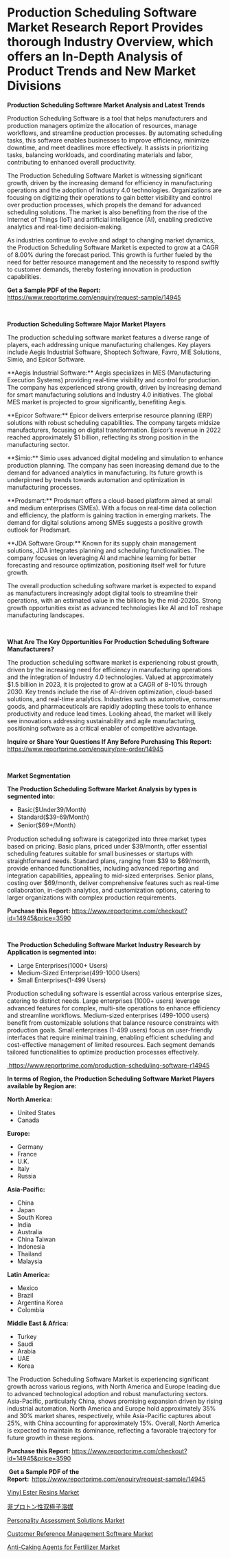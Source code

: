 <p><h1>Production Scheduling Software Market Research Report Provides thorough Industry Overview, which offers an In-Depth Analysis of Product Trends and New Market Divisions</h1></p><p><strong>Production Scheduling Software Market Analysis and Latest Trends</strong></p>
<p><p>Production Scheduling Software is a tool that helps manufacturers and production managers optimize the allocation of resources, manage workflows, and streamline production processes. By automating scheduling tasks, this software enables businesses to improve efficiency, minimize downtime, and meet deadlines more effectively. It assists in prioritizing tasks, balancing workloads, and coordinating materials and labor, contributing to enhanced overall productivity.</p><p>The Production Scheduling Software Market is witnessing significant growth, driven by the increasing demand for efficiency in manufacturing operations and the adoption of Industry 4.0 technologies. Organizations are focusing on digitizing their operations to gain better visibility and control over production processes, which propels the demand for advanced scheduling solutions. The market is also benefiting from the rise of the Internet of Things (IoT) and artificial intelligence (AI), enabling predictive analytics and real-time decision-making.</p><p>As industries continue to evolve and adapt to changing market dynamics, the Production Scheduling Software Market is expected to grow at a CAGR of 8.00% during the forecast period. This growth is further fueled by the need for better resource management and the necessity to respond swiftly to customer demands, thereby fostering innovation in production capabilities.</p></p>
<p><strong>Get a Sample PDF of the Report:&nbsp;</strong> <a href="https://www.reportprime.com/enquiry/request-sample/14945">https://www.reportprime.com/enquiry/request-sample/14945</a></p>
<p>&nbsp;</p>
<p><strong>Production Scheduling Software Major Market Players</strong></p>
<p><p>The production scheduling software market features a diverse range of players, each addressing unique manufacturing challenges. Key players include Aegis Industrial Software, Shoptech Software, Favro, MIE Solutions, Simio, and Epicor Software.</p><p>**Aegis Industrial Software:** Aegis specializes in MES (Manufacturing Execution Systems) providing real-time visibility and control for production. The company has experienced strong growth, driven by increasing demand for smart manufacturing solutions and Industry 4.0 initiatives. The global MES market is projected to grow significantly, benefiting Aegis.</p><p>**Epicor Software:** Epicor delivers enterprise resource planning (ERP) solutions with robust scheduling capabilities. The company targets midsize manufacturers, focusing on digital transformation. Epicor’s revenue in 2022 reached approximately $1 billion, reflecting its strong position in the manufacturing sector.</p><p>**Simio:** Simio uses advanced digital modeling and simulation to enhance production planning. The company has seen increasing demand due to the demand for advanced analytics in manufacturing. Its future growth is underpinned by trends towards automation and optimization in manufacturing processes.</p><p>**Prodsmart:** Prodsmart offers a cloud-based platform aimed at small and medium enterprises (SMEs). With a focus on real-time data collection and efficiency, the platform is gaining traction in emerging markets. The demand for digital solutions among SMEs suggests a positive growth outlook for Prodsmart.</p><p>**JDA Software Group:** Known for its supply chain management solutions, JDA integrates planning and scheduling functionalities. The company focuses on leveraging AI and machine learning for better forecasting and resource optimization, positioning itself well for future growth.</p><p>The overall production scheduling software market is expected to expand as manufacturers increasingly adopt digital tools to streamline their operations, with an estimated value in the billions by the mid-2020s. Strong growth opportunities exist as advanced technologies like AI and IoT reshape manufacturing landscapes.</p></p>
<p>&nbsp;</p>
<p><strong>What Are The Key Opportunities For Production Scheduling Software Manufacturers?</strong></p>
<p><p>The production scheduling software market is experiencing robust growth, driven by the increasing need for efficiency in manufacturing operations and the integration of Industry 4.0 technologies. Valued at approximately $1.5 billion in 2023, it is projected to grow at a CAGR of 8-10% through 2030. Key trends include the rise of AI-driven optimization, cloud-based solutions, and real-time analytics. Industries such as automotive, consumer goods, and pharmaceuticals are rapidly adopting these tools to enhance productivity and reduce lead times. Looking ahead, the market will likely see innovations addressing sustainability and agile manufacturing, positioning software as a critical enabler of competitive advantage.</p></p>
<p><strong>Inquire or Share Your Questions If Any Before Purchasing This Report:</strong> <a href="https://www.reportprime.com/enquiry/pre-order/14945">https://www.reportprime.com/enquiry/pre-order/14945</a></p>
<p>&nbsp;</p>
<p><strong>Market Segmentation</strong></p>
<p><strong>The Production Scheduling Software Market Analysis by types is segmented into:</strong></p>
<p><ul><li>Basic($Under39/Month)</li><li>Standard($39-69/Month)</li><li>Senior($69+/Month）</li></ul></p>
<p><p>Production scheduling software is categorized into three market types based on pricing. Basic plans, priced under $39/month, offer essential scheduling features suitable for small businesses or startups with straightforward needs. Standard plans, ranging from $39 to $69/month, provide enhanced functionalities, including advanced reporting and integration capabilities, appealing to mid-sized enterprises. Senior plans, costing over $69/month, deliver comprehensive features such as real-time collaboration, in-depth analytics, and customization options, catering to larger organizations with complex production requirements.</p></p>
<p><strong>Purchase this Report:&nbsp;</strong><a href="https://www.reportprime.com/checkout?id=14945&price=3590">https://www.reportprime.com/checkout?id=14945&price=3590</a></p>
<p>&nbsp;</p>
<p><strong>The Production Scheduling Software Market Industry Research by Application is segmented into:</strong></p>
<p><ul><li>Large Enterprises(1000+ Users)</li><li>Medium-Sized Enterprise(499-1000 Users)</li><li>Small Enterprises(1-499 Users)</li></ul></p>
<p><p>Production scheduling software is essential across various enterprise sizes, catering to distinct needs. Large enterprises (1000+ users) leverage advanced features for complex, multi-site operations to enhance efficiency and streamline workflows. Medium-sized enterprises (499-1000 users) benefit from customizable solutions that balance resource constraints with production goals. Small enterprises (1-499 users) focus on user-friendly interfaces that require minimal training, enabling efficient scheduling and cost-effective management of limited resources. Each segment demands tailored functionalities to optimize production processes effectively.</p></p>
<p><a href="https://www.reportprime.com/production-scheduling-software-r14945">&nbsp;https://www.reportprime.com/production-scheduling-software-r14945</a></p>
<p><strong>In terms of Region, the Production Scheduling Software Market Players available by Region are:</strong></p>
<p>
    <p> <strong> North America: </strong>
        <ul>
            <li>United States</li>
            <li>Canada</li>
        </ul>
        </p> 
    <p> <strong> Europe: </strong>
        <ul>
            <li>Germany</li>
            <li>France</li>
            <li>U.K.</li>
            <li>Italy</li>
            <li>Russia</li>
        </ul>
        </p> 
    <p> <strong> Asia-Pacific: </strong>
        <ul>
            <li>China</li>
            <li>Japan</li>
            <li>South Korea</li>
            <li>India</li>
            <li>Australia</li>
            <li>China Taiwan</li>
            <li>Indonesia</li>
            <li>Thailand</li>
            <li>Malaysia</li>
        </ul>
        </p> 
    <p> <strong> Latin America: </strong>
        <ul>
            <li>Mexico</li>
            <li>Brazil</li>
            <li>Argentina Korea</li>
            <li>Colombia</li>
        </ul>
        </p> 
    <p> <strong> Middle East & Africa: </strong>
        <ul>
            <li>Turkey</li>
            <li>Saudi</li>
            <li>Arabia</li>
            <li>UAE</li>
            <li>Korea</li>
        </ul>
    </p>
    </p>
<p><p>The Production Scheduling Software Market is experiencing significant growth across various regions, with North America and Europe leading due to advanced technological adoption and robust manufacturing sectors. Asia-Pacific, particularly China, shows promising expansion driven by rising industrial automation. North America and Europe hold approximately 35% and 30% market shares, respectively, while Asia-Pacific captures about 25%, with China accounting for approximately 15%. Overall, North America is expected to maintain its dominance, reflecting a favorable trajectory for future growth in these regions.</p></p>
<p><strong>Purchase this Report: </strong><a href="https://www.reportprime.com/checkout?id=14945&price=3590">https://www.reportprime.com/checkout?id=14945&price=3590</a></p>
<p>&nbsp;<strong>Get a Sample PDF of the Report:&nbsp;&nbsp;</strong><a href="https://www.reportprime.com/enquiry/request-sample/14945">https://www.reportprime.com/enquiry/request-sample/14945</a></p>
<p><strong></strong></p>
<p><p><a href="https://medium.com/@oliver.rampling568768/what-is-vinyl-ester-resins-market-a379d7eff92f">Vinyl Ester Resins Market</a></p><p><a href="https://medium.com/@opalkilback2023/aprotic-dipolar-solvent-market-%E3%81%AE%E3%82%B0%E3%83%AD%E3%83%BC%E3%83%90%E3%83%AB%E5%B8%82%E5%A0%B4%E6%A6%82%E8%A6%81%E3%81%AF-%E4%B8%96%E7%95%8C%E3%81%8A%E3%82%88%E3%81%B3%E4%B8%BB%E8%A6%81%E5%B8%82%E5%A0%B4%E3%81%AB%E3%81%8A%E3%81%91%E3%82%8B%E6%A5%AD%E7%95%8C%E3%81%AB%E5%BD%B1%E9%9F%BF%E3%82%92%E4%B8%8E%E3%81%88%E3%82%8B%E4%B8%BB%E8%A6%81%E3%81%AA%E3%83%88%E3%83%AC%E3%83%B3%E3%83%89%E3%81%AB%E3%81%A4%E3%81%84%E3%81%A6-%E7%8B%AC%E8%87%AA%E3%81%AE%E8%A6%96%E7%82%B9%E3%82%92%E6%8F%90%E4%BE%9B%E3%81%97%E3%81%BE%E3%81%99-a6e8d1d00364">非プロトン性双極子溶媒</a></p><p><a href="https://www.linkedin.com/pulse/personality-assessment-solutions-market-report-product-type-in-houseoutsourced-vuyqc?trackingId=R1uWokv0TPOIRYJKztd8%2BA%3D%3D">Personality Assessment Solutions Market</a></p><p><a href="https://github.com/arionmp/Market-Research-Report-List-5/blob/main/customer-reference-management-software-market.md">Customer Reference Management Software Market</a></p><p><a href="https://medium.com/@oliver.rampling568768/the-global-anti-caking-agents-for-fertilizer-market-is-at-the-forefront-of-innovation-driving-313efeef0e4b">Anti-Caking Agents for Fertilizer Market</a></p></p>